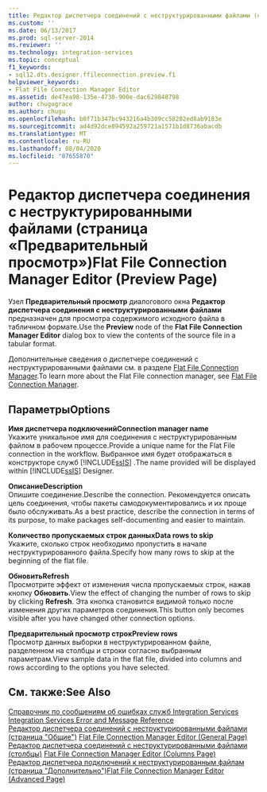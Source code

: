 ```yaml
---
title: Редактор диспетчера соединений с неструктурированными файлами (страница предварительного просмотра) | Документация Майкрософт
ms.custom: ''
ms.date: 06/13/2017
ms.prod: sql-server-2014
ms.reviewer: ''
ms.technology: integration-services
ms.topic: conceptual
f1_keywords:
- sql12.dts.designer.ffileconnection.preview.f1
helpviewer_keywords:
- Flat File Connection Manager Editor
ms.assetid: de47ea98-135e-4730-900e-dac629848798
author: chugugrace
ms.author: chugu
ms.openlocfilehash: b0f71b347bc943216a4b309cc58202ed8ab9183e
ms.sourcegitcommit: ad4d92dce894592a259721a1571b1d8736abacdb
ms.translationtype: MT
ms.contentlocale: ru-RU
ms.lasthandoff: 08/04/2020
ms.locfileid: "87655870"
---
```

# <a name="flat-file-connection-manager-editor-preview-page"></a><span data-ttu-id="07597-102">Редактор диспетчера соединения с неструктурированными файлами (страница «Предварительный просмотр»)</span><span class="sxs-lookup"><span data-stu-id="07597-102">Flat File Connection Manager Editor (Preview Page)</span></span>
  <span data-ttu-id="07597-103">Узел **Предварительный просмотр** диалогового окна **Редактор диспетчера соединения с неструктурированными файлами** предназначен для просмотра содержимого исходного файла в табличном формате.</span><span class="sxs-lookup"><span data-stu-id="07597-103">Use the **Preview** node of the **Flat File Connection Manager Editor** dialog box to view the contents of the source file in a tabular format.</span></span>  
  
 <span data-ttu-id="07597-104">Дополнительные сведения о диспетчере соединений с неструктурированными файлами см. в разделе [Flat File Connection Manager](connection-manager/file-connection-manager.md).</span><span class="sxs-lookup"><span data-stu-id="07597-104">To learn more about the Flat File connection manager, see [Flat File Connection Manager](connection-manager/file-connection-manager.md).</span></span>  
  
## <a name="options"></a><span data-ttu-id="07597-105">Параметры</span><span class="sxs-lookup"><span data-stu-id="07597-105">Options</span></span>  
 <span data-ttu-id="07597-106">**Имя диспетчера подключений**</span><span class="sxs-lookup"><span data-stu-id="07597-106">**Connection manager name**</span></span>  
 <span data-ttu-id="07597-107">Укажите уникальное имя для соединения с неструктурированным файлом в рабочем процессе.</span><span class="sxs-lookup"><span data-stu-id="07597-107">Provide a unique name for the Flat File connection in the workflow.</span></span> <span data-ttu-id="07597-108">Выбранное имя будет отображаться в конструкторе служб [!INCLUDE[ssIS](../includes/ssis-md.md)] .</span><span class="sxs-lookup"><span data-stu-id="07597-108">The name provided will be displayed within [!INCLUDE[ssIS](../includes/ssis-md.md)] Designer.</span></span>  
  
 <span data-ttu-id="07597-109">**Описание**</span><span class="sxs-lookup"><span data-stu-id="07597-109">**Description**</span></span>  
 <span data-ttu-id="07597-110">Опишите соединение.</span><span class="sxs-lookup"><span data-stu-id="07597-110">Describe the connection.</span></span> <span data-ttu-id="07597-111">Рекомендуется описать цель соединения, чтобы пакеты самодокументировались и их проще было обслуживать.</span><span class="sxs-lookup"><span data-stu-id="07597-111">As a best practice, describe the connection in terms of its purpose, to make packages self-documenting and easier to maintain.</span></span>  
  
 <span data-ttu-id="07597-112">**Количество пропускаемых строк данных**</span><span class="sxs-lookup"><span data-stu-id="07597-112">**Data rows to skip**</span></span>  
 <span data-ttu-id="07597-113">Укажите, сколько строк необходимо пропустить в начале неструктурированного файла.</span><span class="sxs-lookup"><span data-stu-id="07597-113">Specify how many rows to skip at the beginning of the flat file.</span></span>  
  
 <span data-ttu-id="07597-114">**Обновить**</span><span class="sxs-lookup"><span data-stu-id="07597-114">**Refresh**</span></span>  
 <span data-ttu-id="07597-115">Просмотрите эффект от изменения числа пропускаемых строк, нажав кнопку **Обновить**.</span><span class="sxs-lookup"><span data-stu-id="07597-115">View the effect of changing the number of rows to skip by clicking **Refresh**.</span></span> <span data-ttu-id="07597-116">Эта кнопка становится видимой только после изменения других параметров соединения.</span><span class="sxs-lookup"><span data-stu-id="07597-116">This button only becomes visible after you have changed other connection options.</span></span>  
  
 <span data-ttu-id="07597-117">**Предварительный просмотр строк**</span><span class="sxs-lookup"><span data-stu-id="07597-117">**Preview rows**</span></span>  
 <span data-ttu-id="07597-118">Просмотр данных выборки в неструктурированном файле, разделенном на столбцы и строки согласно выбранным параметрам.</span><span class="sxs-lookup"><span data-stu-id="07597-118">View sample data in the flat file, divided into columns and rows according to the options you have selected.</span></span>  
  
## <a name="see-also"></a><span data-ttu-id="07597-119">См. также:</span><span class="sxs-lookup"><span data-stu-id="07597-119">See Also</span></span>  
 <span data-ttu-id="07597-120">[Справочник по сообщениям об ошибках служб Integration Services](../../2014/integration-services/integration-services-error-and-message-reference.md) </span><span class="sxs-lookup"><span data-stu-id="07597-120">[Integration Services Error and Message Reference](../../2014/integration-services/integration-services-error-and-message-reference.md) </span></span>  
 <span data-ttu-id="07597-121">[Редактор диспетчера соединений с неструктурированными файлами &#40;страница "Общие"&#41;](general-page-of-integration-services-designers-options.md) </span><span class="sxs-lookup"><span data-stu-id="07597-121">[Flat File Connection Manager Editor &#40;General Page&#41;](general-page-of-integration-services-designers-options.md) </span></span>  
 <span data-ttu-id="07597-122">[Редактор диспетчера соединений с неструктурированными файлами &#40;столбцы&#41;](../../2014/integration-services/flat-file-connection-manager-editor-columns-page.md) </span><span class="sxs-lookup"><span data-stu-id="07597-122">[Flat File Connection Manager Editor &#40;Columns Page&#41;](../../2014/integration-services/flat-file-connection-manager-editor-columns-page.md) </span></span>  
 [<span data-ttu-id="07597-123">Редактор диспетчера подключений к неструктурированным файлам (страница "Дополнительно")</span><span class="sxs-lookup"><span data-stu-id="07597-123">Flat File Connection Manager Editor &#40;Advanced Page&#41;</span></span>](../../2014/integration-services/flat-file-connection-manager-editor-advanced-page.md)  
  
  
